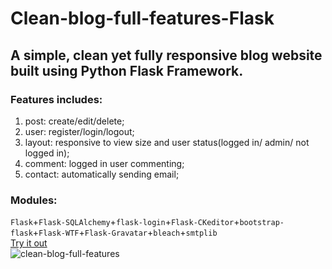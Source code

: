 # Clean-blog-full-features-Flask

## A simple, clean yet fully responsive blog website built using Python Flask Framework.  

### Features includes:  
1. post: create/edit/delete;  
2. user: register/login/logout;  
3. layout: responsive to view size and user status(logged in/ admin/ not logged in);  
4. comment: logged in user commenting;  
5. contact: automatically sending email;  

### Modules:  
`Flask`+`Flask-SQLAlchemy`+`flask-login`+`Flask-CKeditor`+`bootstrap-flask`+`Flask-WTF`+`Flask-Gravatar`+`bleach`+`smtplib`  
[Try it out](https://replit.com/@jaycka/simple-blog-with-users?v=1)  
![clean-blog-full-features](https://github.com/jaycka/python3-projects/blob/main/img/simple-blog-full-feature-flask.gif?raw=true)  